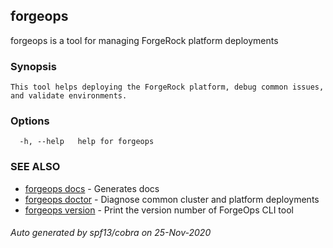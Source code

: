 ## forgeops

forgeops is a tool for managing ForgeRock platform deployments

### Synopsis


	This tool helps deploying the ForgeRock platform, debug common issues, and validate environments.
	

### Options

```
  -h, --help   help for forgeops
```

### SEE ALSO

* [forgeops docs](forgeops_docs.md)	 - Generates docs
* [forgeops doctor](forgeops_doctor.md)	 - Diagnose common cluster and platform deployments
* [forgeops version](forgeops_version.md)	 - Print the version number of ForgeOps CLI tool

###### Auto generated by spf13/cobra on 25-Nov-2020
